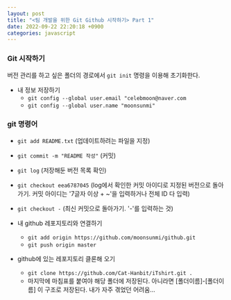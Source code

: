```yaml
---
layout: post
title: "<팀 개발을 위한 Git Github 시작하기> Part 1"
date: 2022-09-22 22:20:18 +0900
categories: javascript
---
```


### Git 시작하기

버전 관리를 하고 싶은 폴더의 경로에서 `git init` 명령을 이용해 초기화한다.

- 내 정보 저장하기
  - `git config --global user.email "celebmoon@naver.com`
  - `git config --global user.name "moonsunmi"`

### git 명령어

- `git add README.txt` (업데이트하려는 파일을 지정)
- `git commit -m "README 작성"` (커밋)

- `git log` (저장해둔 버전 목록 확인)
- `git checkout eea6787045` (log에서 확인한 커밋 아이디로 지정된 버전으로 돌아가기. 커밋 아이디는 '7글자 이상 + ~'을 입력하거나 전체 ID 다 입력)
- `git checkout -` (최신 커밋으로 돌아가기. '-'를 입력하는 것)

- 내 github 레포지토리와 연결하기

  - `git add origin https://github.com/moonsunmi/github.git`
  - `git push origin master`

- github에 있는 레포지토리 클론해 오기
  - `git clone https://github.com/Cat-Hanbit/iTshirt.git .`
  - 마지막에 마침표를 붙여야 해당 폴더에 저장된다. 아니라면 [폴더이름]-[폴더이름] 이 구조로 저장된다. 내가 자주 겪었던 어려움...
